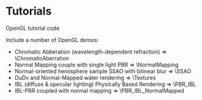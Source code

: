 # Tutorials

OpenGL tutorial code

Include a number of OpenGL demos:
* Chromatic Abberation (wavelength-dependent refraction)   =>   \ChromaticAberration
* Normal Mapping couple with single light PBR   =>   \NormalMapping
* Normal-oriented hemisphere sample SSAO with bilinear blur   =>   \SSAO
* DuDv and Normal-Mapped water rendering   =>   \Textures
* IBL (diffuse & specular lighting) Physically Based Rendering   =>   \PBR_IBL 
* IBL-PBR coupled with normal mapping => \PBR_IBL_NormalMapped
